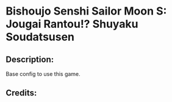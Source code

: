 # Bishoujo Senshi Sailor Moon S: Jougai Rantou!? Shuyaku Soudatsusen

## Description: 

Base config to use this game.

## Credits: 



